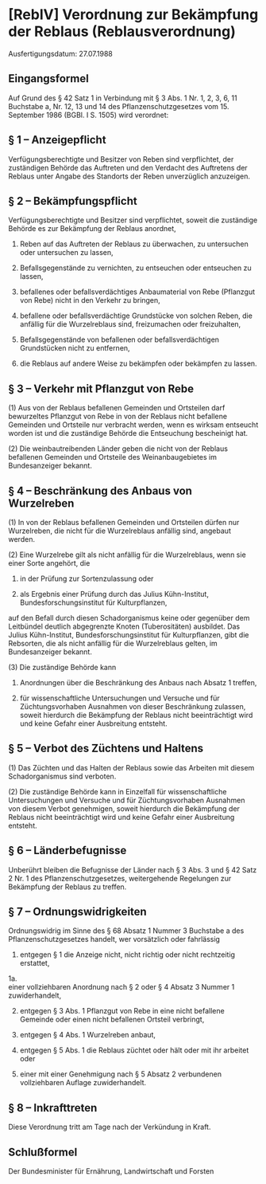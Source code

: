 # [ReblV] Verordnung zur Bekämpfung der Reblaus  (Reblausverordnung)

Ausfertigungsdatum: 27.07.1988

 

## Eingangsformel

Auf Grund des § 42 Satz 1 in Verbindung mit § 3 Abs. 1 Nr. 1, 2, 3, 6, 11 Buchstabe a, Nr. 12, 13 und 14 des Pflanzenschutzgesetzes vom 15. September 1986 (BGBl. I S. 1505) wird verordnet:


## § 1 – Anzeigepflicht

Verfügungsberechtigte und Besitzer von Reben sind verpflichtet, der zuständigen Behörde das Auftreten und den Verdacht des Auftretens der Reblaus unter Angabe des Standorts der Reben unverzüglich anzuzeigen.


## § 2 – Bekämpfungspflicht

Verfügungsberechtigte und Besitzer sind verpflichtet, soweit die zuständige Behörde es zur Bekämpfung der Reblaus anordnet,

1. Reben auf das Auftreten der Reblaus zu überwachen, zu untersuchen oder untersuchen zu lassen,

2. Befallsgegenstände zu vernichten, zu entseuchen oder entseuchen zu lassen,

3. befallenes oder befallsverdächtiges Anbaumaterial von Rebe (Pflanzgut von Rebe) nicht in den Verkehr zu bringen,

4. befallene oder befallsverdächtige Grundstücke von solchen Reben, die anfällig für die Wurzelreblaus sind, freizumachen oder freizuhalten,

5. Befallsgegenstände von befallenen oder befallsverdächtigen Grundstücken nicht zu entfernen,

6. die Reblaus auf andere Weise zu bekämpfen oder bekämpfen zu lassen.


## § 3 – Verkehr mit Pflanzgut von Rebe

(1) Aus von der Reblaus befallenen Gemeinden und Ortsteilen darf bewurzeltes Pflanzgut von Rebe in von der Reblaus nicht befallene Gemeinden und Ortsteile nur verbracht werden, wenn es wirksam entseucht worden ist und die zuständige Behörde die Entseuchung bescheinigt hat.

(2) Die weinbautreibenden Länder geben die nicht von der Reblaus befallenen Gemeinden und Ortsteile des Weinanbaugebietes im Bundesanzeiger bekannt.


## § 4 – Beschränkung des Anbaus von Wurzelreben

(1) In von der Reblaus befallenen Gemeinden und Ortsteilen dürfen nur Wurzelreben, die nicht für die Wurzelreblaus anfällig sind, angebaut werden.

(2) Eine Wurzelrebe gilt als nicht anfällig für die Wurzelreblaus, wenn sie einer Sorte angehört, die

1. in der Prüfung zur Sortenzulassung oder

2. als Ergebnis einer Prüfung durch das Julius Kühn-Institut, Bundesforschungsinstitut für Kulturpflanzen,

auf den Befall durch diesen Schadorganismus keine oder gegenüber dem Leitbündel deutlich abgegrenzte Knoten (Tuberositäten) ausbildet. Das Julius Kühn-Institut, Bundesforschungsinstitut für Kulturpflanzen, gibt die Rebsorten, die als nicht anfällig für die Wurzelreblaus gelten, im Bundesanzeiger bekannt.

(3) Die zuständige Behörde kann

1. Anordnungen über die Beschränkung des Anbaus nach Absatz 1 treffen,

2. für wissenschaftliche Untersuchungen und Versuche und für Züchtungsvorhaben Ausnahmen von dieser Beschränkung zulassen, soweit hierdurch die Bekämpfung der Reblaus nicht beeinträchtigt wird und keine Gefahr einer Ausbreitung entsteht.


## § 5 – Verbot des Züchtens und Haltens

(1) Das Züchten und das Halten der Reblaus sowie das Arbeiten mit diesem Schadorganismus sind verboten.

(2) Die zuständige Behörde kann in Einzelfall für wissenschaftliche Untersuchungen und Versuche und für Züchtungsvorhaben Ausnahmen von diesem Verbot genehmigen, soweit hierdurch die Bekämpfung der Reblaus nicht beeinträchtigt wird und keine Gefahr einer Ausbreitung entsteht.


## § 6 – Länderbefugnisse

Unberührt bleiben die Befugnisse der Länder nach § 3 Abs. 3 und § 42 Satz 2 Nr. 1 des Pflanzenschutzgesetzes, weitergehende Regelungen zur Bekämpfung der Reblaus zu treffen.


## § 7 – Ordnungswidrigkeiten

Ordnungswidrig im Sinne des § 68 Absatz 1 Nummer 3 Buchstabe a des Pflanzenschutzgesetzes handelt, wer vorsätzlich oder fahrlässig

1. entgegen § 1 die Anzeige nicht, nicht richtig oder nicht rechtzeitig erstattet,

1a.  
einer vollziehbaren Anordnung nach § 2 oder § 4 Absatz 3 Nummer 1 zuwiderhandelt,

2. entgegen § 3 Abs. 1 Pflanzgut von Rebe in eine nicht befallene Gemeinde oder einen nicht befallenen Ortsteil verbringt,

3. entgegen § 4 Abs. 1 Wurzelreben anbaut,

4. entgegen § 5 Abs. 1 die Reblaus züchtet oder hält oder mit ihr arbeitet oder

5. einer mit einer Genehmigung nach § 5 Absatz 2 verbundenen vollziehbaren Auflage zuwiderhandelt.


## § 8 – Inkrafttreten

Diese Verordnung tritt am Tage nach der Verkündung in Kraft.


## Schlußformel

Der Bundesminister für Ernährung, Landwirtschaft und Forsten
